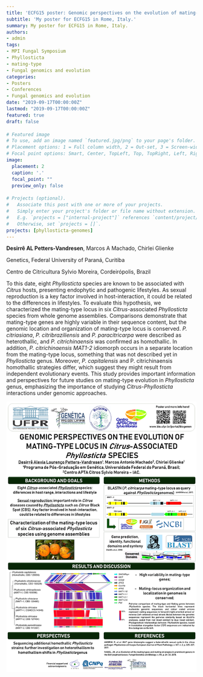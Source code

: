 ```yaml
---
title: 'ECFG15 poster: Genomic perspectives on the evolution of mating-type locus in Citrus-associated Phyllosticta species'
subtitle: 'My poster for ECFG15 in Rome, Italy.'
summary: My poster for ECFG15 in Rome, Italy.
authors:
- admin
tags:
- MPI Fungal Symposium
- Phyllosticta
- mating-type
- Fungal genomics and evolution
categories:
- Posters
- Conferences
- Fungal genomics and evolution
date: "2019-09-17T00:00:00Z"
lastmod: "2019-09-17T00:00:00Z"
featured: true
draft: false

# Featured image
# To use, add an image named `featured.jpg/png` to your page's folder.
# Placement options: 1 = Full column width, 2 = Out-set, 3 = Screen-width
# Focal point options: Smart, Center, TopLeft, Top, TopRight, Left, Right, BottomLeft, Bottom, BottomRight
image:
  placement: 2
  caption: '.'
  focal_point: ""
  preview_only: false

# Projects (optional).
#   Associate this post with one or more of your projects.
#   Simply enter your project's folder or file name without extension.
#   E.g. `projects = ["internal-project"]` references `content/project/deep-learning/index.md`.
#   Otherwise, set `projects = []`.
projects: [phyllosticta-genomes]
---
```


**Desirrê AL Petters-Vandresen**, Marcos A Machado, Chirlei Glienke

Genetics, Federal University of Paraná, Curitiba


Centro de Citricultura Sylvio Moreira, Cordeirópolis, Brazil

To this date, eight *Phyllosticta* species are known to be associated with *Citrus* hosts, presenting endophytic and pathogenic lifestyles. As sexual reproduction is a key factor involved in host-interaction, it could be related to the differences in lifestyles. To evaluate this hypothesis, we characterized the mating-type locus in six *Citrus*-associated *Phyllosticta* species from whole genome assemblies. Comparisons demonstrate that mating-type genes are highly variable in their sequence content, but the genomic location and organization of mating-type locus is conserved. *P. citriasiana*, *P. citribraziliensis* and *P. paracitricarpa* were described as heterothallic, and *P. citrichinaensis* was confirmed as homothallic. In addition, *P. citrichinaensis MAT1-2* idiomorph occurs in a separate location from the mating-type locus, something that was not described yet in *Phyllosticta* genus. Moreover, *P. capitalensis* and P. citrichinaensis homothallic strategies differ, which suggest they might result from independent evolutionary events. This study provides important information and perspectives for future studies on mating-type evolution in *Phyllosticta* genus, emphasizing the importance of studying *Citrus-Phyllosticta* interactions under genomic approaches.


![Poster](Poster.jpg)
